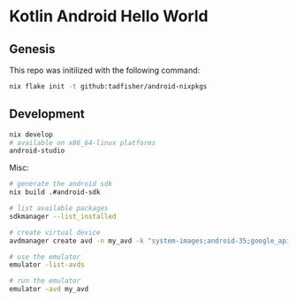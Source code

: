 # Kotlin Android Hello World

## Genesis

This repo was initilized with the following command:

```bash
nix flake init -t github:tadfisher/android-nixpkgs
```

## Development

```bash
nix develop
# available on x86_64-linux platforms
android-studio
```

Misc:

```bash
# generate the android sdk
nix build .#android-sdk

# list available packages
sdkmanager --list_installed

# create virtual device
avdmanager create avd -n my_avd -k "system-images;android-35;google_apis;x86_64"

# use the emulator 
emulator -list-avds

# run the emulator 
emulator -avd my_avd
```